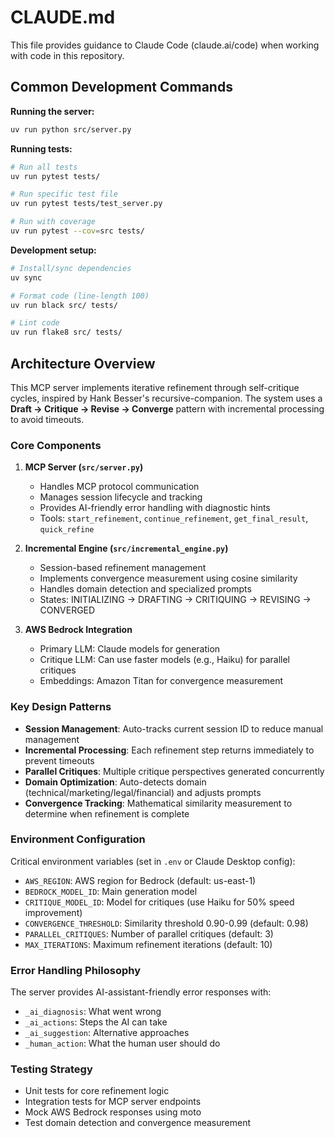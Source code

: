 # CLAUDE.md

This file provides guidance to Claude Code (claude.ai/code) when working with code in this repository.

## Common Development Commands

**Running the server:**
```bash
uv run python src/server.py
```

**Running tests:**
```bash
# Run all tests
uv run pytest tests/

# Run specific test file
uv run pytest tests/test_server.py

# Run with coverage
uv run pytest --cov=src tests/
```

**Development setup:**
```bash
# Install/sync dependencies
uv sync

# Format code (line-length 100)
uv run black src/ tests/

# Lint code
uv run flake8 src/ tests/
```

## Architecture Overview

This MCP server implements iterative refinement through self-critique cycles, inspired by Hank Besser's recursive-companion. The system uses a **Draft → Critique → Revise → Converge** pattern with incremental processing to avoid timeouts.

### Core Components

1. **MCP Server (`src/server.py`)**
   - Handles MCP protocol communication
   - Manages session lifecycle and tracking
   - Provides AI-friendly error handling with diagnostic hints
   - Tools: `start_refinement`, `continue_refinement`, `get_final_result`, `quick_refine`

2. **Incremental Engine (`src/incremental_engine.py`)**
   - Session-based refinement management
   - Implements convergence measurement using cosine similarity
   - Handles domain detection and specialized prompts
   - States: INITIALIZING → DRAFTING → CRITIQUING → REVISING → CONVERGED

3. **AWS Bedrock Integration**
   - Primary LLM: Claude models for generation
   - Critique LLM: Can use faster models (e.g., Haiku) for parallel critiques
   - Embeddings: Amazon Titan for convergence measurement

### Key Design Patterns

- **Session Management**: Auto-tracks current session ID to reduce manual management
- **Incremental Processing**: Each refinement step returns immediately to prevent timeouts
- **Parallel Critiques**: Multiple critique perspectives generated concurrently
- **Domain Optimization**: Auto-detects domain (technical/marketing/legal/financial) and adjusts prompts
- **Convergence Tracking**: Mathematical similarity measurement to determine when refinement is complete

### Environment Configuration

Critical environment variables (set in `.env` or Claude Desktop config):
- `AWS_REGION`: AWS region for Bedrock (default: us-east-1)
- `BEDROCK_MODEL_ID`: Main generation model
- `CRITIQUE_MODEL_ID`: Model for critiques (use Haiku for 50% speed improvement)
- `CONVERGENCE_THRESHOLD`: Similarity threshold 0.90-0.99 (default: 0.98)
- `PARALLEL_CRITIQUES`: Number of parallel critiques (default: 3)
- `MAX_ITERATIONS`: Maximum refinement iterations (default: 10)

### Error Handling Philosophy

The server provides AI-assistant-friendly error responses with:
- `_ai_diagnosis`: What went wrong
- `_ai_actions`: Steps the AI can take
- `_ai_suggestion`: Alternative approaches
- `_human_action`: What the human user should do

### Testing Strategy

- Unit tests for core refinement logic
- Integration tests for MCP server endpoints
- Mock AWS Bedrock responses using moto
- Test domain detection and convergence measurement